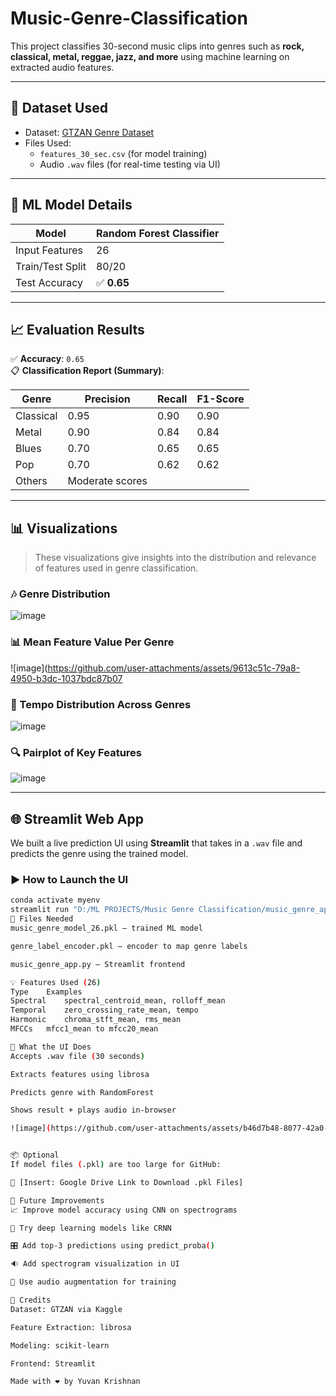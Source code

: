 # Music-Genre-Classification

This project classifies 30-second music clips into genres such as **rock, classical, metal, reggae, jazz, and more** using machine learning on extracted audio features.

---

## 📁 Dataset Used

- Dataset: [GTZAN Genre Dataset](https://www.kaggle.com/datasets/andradaolteanu/gtzan-dataset-music-genre-classification)
- Files Used:
  - `features_30_sec.csv` (for model training)
  - Audio `.wav` files (for real-time testing via UI)

---

## 🧠 ML Model Details

| Model                  | Random Forest Classifier |
|------------------------|--------------------------|
| Input Features         | 26                       |
| Train/Test Split       | 80/20                    |
| Test Accuracy          | ✅ **0.65**              |

---

## 📈 Evaluation Results

✅ **Accuracy**: `0.65`  
📋 **Classification Report (Summary)**:

| Genre     | Precision | Recall | F1-Score |
|-----------|-----------|--------|----------|
| Classical | 0.95      | 0.90   | 0.90     |
| Metal     | 0.90      | 0.84   | 0.84     |
| Blues     | 0.70      | 0.65   | 0.65     |
| Pop       | 0.70      | 0.62   | 0.62     |
| Others    | Moderate scores |

---

## 📊 Visualizations

> These visualizations give insights into the distribution and relevance of features used in genre classification.

### 🎶 Genre Distribution

![image](https://github.com/user-attachments/assets/9721b520-9b51-4772-a636-7ee8527c57a6)


### 📊 Mean Feature Value Per Genre

![image](https://github.com/user-attachments/assets/9613c51c-79a8-4950-b3dc-1037bdc87b07

### 🎼 Tempo Distribution Across Genres

![image](https://github.com/user-attachments/assets/725727ca-62cd-4c61-9279-7a0b1cde6d2e)


### 🔍 Pairplot of Key Features

![image](https://github.com/user-attachments/assets/61451ca2-7483-45a9-8c91-62eab14a57af)


---

## 🌐 Streamlit Web App

We built a live prediction UI using **Streamlit** that takes in a `.wav` file and predicts the genre using the trained model.

### ▶️ How to Launch the UI

```bash
conda activate myenv
streamlit run "D:/ML PROJECTS/Music Genre Classification/music_genre_app.py"
📁 Files Needed
music_genre_model_26.pkl – trained ML model

genre_label_encoder.pkl – encoder to map genre labels

music_genre_app.py – Streamlit frontend

💡 Features Used (26)
Type	Examples
Spectral	spectral_centroid_mean, rolloff_mean
Temporal	zero_crossing_rate_mean, tempo
Harmonic	chroma_stft_mean, rms_mean
MFCCs	mfcc1_mean to mfcc20_mean

🧪 What the UI Does
Accepts .wav file (30 seconds)

Extracts features using librosa

Predicts genre with RandomForest

Shows result + plays audio in-browser

![image](https://github.com/user-attachments/assets/b46d7b48-8077-42a0-8c8d-fcdbbfabdaca)


📦 Optional
If model files (.pkl) are too large for GitHub:

🔗 [Insert: Google Drive Link to Download .pkl Files]

🚀 Future Improvements
📈 Improve model accuracy using CNN on spectrograms

🧠 Try deep learning models like CRNN

🎛️ Add top-3 predictions using predict_proba()

🔉 Add spectrogram visualization in UI

🧪 Use audio augmentation for training

🙌 Credits
Dataset: GTZAN via Kaggle

Feature Extraction: librosa

Modeling: scikit-learn

Frontend: Streamlit

Made with ❤️ by Yuvan Krishnan
